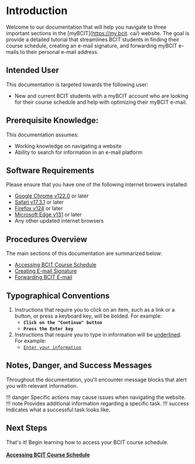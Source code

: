 <meta http-equiv='cache-control' content='no-cache'> 
<meta http-equiv='expires' content='0'> 
<meta http-equiv='pragma' content='no-cache'>

# Introduction
Welcome to our documentation that will help you navigate to three important sections in the [myBCIT](https://my.bcit.
ca/)
 website. The goal is provide a detailed tutorial that streamlines BCIT students in 
finding their course schedule, creating an e-mail signature, and forwarding myBCIT e-mails to their personal e-mail 
address.

## Intended User
This documentation is targeted towards the following user:

* New and current BCIT students with a myBCIT account who are looking for their course schedule and help with 
  optimizing their myBCIT e-mail.

## Prerequisite Knowledge:
This documentation assumes:

* Working knowledge on navigating a website
* Ability to search for information in an e-mail platform


## Software Requirements
Please ensure that you have one of the following internet browers installed:

* [Google Chrome v122.0](https://www.google.com/intl/en_ca/chrome/) or later
* [Safari v17.3.1](https://www.apple.com/ca/safari/) or later
* [Firefox v124](https://www.microsoft.com/en-us/edge/download?form=MA13FJ) or later
* [Microsoft Edge v131](https://www.microsoft.com/en-us/edge/download?form=MA13FJ) or later
* Any other updated internet browsers

## Procedures Overview
The main sections of this documentation are summarized below:

* [Accessing BCIT Course Schedule](task1)
* [Creating E-mail Signature](task2)
* [Forwarding BCIT E-mail](task3)

## Typographical Conventions

1. Instructions that require you to click on an item, such as a link or a button, or press a keyboard key, will be 
   bolded.  For 
   example: 
    - **```Click on the "Continue" button```**
    - **```Press the Enter key```**
2. Instructions that require you to type in information will be <u>underlined</u>. For example:
    - <u>```Enter your information```</u>

## Notes, Danger, and Success Messages
Throughout the documentation, you'll encounter message blocks that alert you with relevant information.

!!! danger
    Specific actions may cause issues when navigating the website.
!!! note
    Provides additional information regarding a specific task.
!!! success
    Indicates what a successful task looks like.

## Next Steps
That's it! Begin learning how to access your BCIT course schedule.
<br>
<br>
**[Accessing BCIT Course Schedule](task1)**
